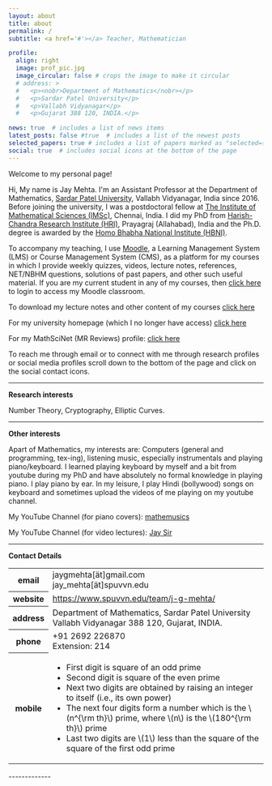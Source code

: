 ```yaml
---
layout: about
title: about
permalink: /
subtitle: <a href='#'></a> Teacher, Mathematician

profile:
  align: right
  image: prof_pic.jpg
  image_circular: false # crops the image to make it circular
  # address: >
  #   <p><nobr>Department of Mathematics</nobr></p>
  #   <p>Sardar Patel University</p>
  #   <p>Vallabh Vidyanagar</p>
  #   <p>Gujarat 388 120, INDIA.</p>

news: true  # includes a list of news items
latest_posts: false #true  # includes a list of the newest posts
selected_papers: true # includes a list of papers marked as "selected={true}"
social: true  # includes social icons at the bottom of the page
---
```


Welcome to my personal page!

Hi, My name is Jay Mehta. I'm an Assistant Professor at the Department of Mathematics, [Sardar Patel University](https://www.spuvvn.edu/), Vallabh Vidyanagar, India since 2016. Before joining the university, I was a postdoctoral fellow at [The Institute of Mathematical Sciences (IMSc)](https://www.imsc.res.in/), Chennai, India. I did my PhD from [Harish-Chandra Research Institute (HRI)](https://www.hri.res.in/), Prayagraj (Allahabad), India and the Ph.D. degree is awarded by the [Homo Bhabha National Institute (HBNI)](http://www.hbni.ac.in/).

To accompany my teaching, I use [Moodle](https://moodle.org/), a Learning Management System (LMS) or Course Management System (CMS), as a platform for my courses in which I provide weekly quizzes, videos, lecture notes, references, NET/NBHM questions, solutions of past papers, and other such useful material. If you are my current student in any of my courses, then <a href="https://jaysir.gnomio.com">click here</a> to login to access my Moodle classroom.

To download my lecture notes and other content of my courses <a href="/semester-courses/">click here</a>

<!-- &nbsp; -->

For my university homepage (which I no longer have access) [click here](https://www.spuvvn.edu/team/j-g-mehta/)

<!-- &nbsp; -->

For my MathSciNet (MR Reviews) profile: [click here](https://mathscinet.ams.org/mathscinet/search/author.html?mrauthid=1016163/)

To reach me through email or to connect with me through research profiles or social media profiles scroll down to the bottom of the page and click on the social contact icons.

-------------

**Research interests**

Number Theory, Cryptography, Elliptic Curves.

-------------

**Other interests**

Apart of Mathematics, my interests are: Computers (general and programming, tex-ing), listening music, especially instrumentals and playing piano/keyboard. I learned playing keyboard by myself and a bit from youtube during my PhD and have absolutely no formal knowledge in playing piano. I play piano by ear. In my leisure, I play Hindi (bollywood) songs on keyboard and sometimes upload the videos of me playing on my youtube channel.

My YouTube Channel (for piano covers): [mathemusics](https://www.youtube.com/@mathemusics/)

My YouTube Channel (for video lectures): [Jay Sir](https://www.youtube.com/@jaysir7675/)

-------------

**Contact Details**

<div class="news">
  <div class="table-responsive coordinates">
    <table class="table table-sm table-borderless">
      <tbody><tr>
          <th scope="row">
              <i class="fas fa-envelope"></i> 
              email
          </th>
        <td>
                  <i class="email"></i> 
                  jaygmehta[ät]gmail.com<br>
                  jay_mehta[ät]spuvvn.edu<br>                 
        </td>
      </tr>
      <tr>
      <tr>
          <th scope="row">
              <i class="fa fa-globe"></i> 
              website
          </th>
        <td>       
                  <i class="address"></i> 
                  <a href="https://www.spuvvn.edu/team/j-g-mehta/" target="_blank">https://www.spuvvn.edu/team/j-g-mehta/</a>
                  <br>                    
        </td>
      </tr>
          <th scope="row">
              <i class="fa fa-university"></i> 
              <!-- <i class="fa fa-map-marker"></i>  -->
              address
          </th>
        <td>       
                  <i class="address"></i> 
                  Department of Mathematics, 
                  Sardar Patel University<br>
                  Vallabh Vidyanagar 388 120, Gujarat, INDIA.<br>                    
        </td>
      </tr>
      <tr>
          <th scope="row">
              <i class="fas fa-phone"></i> 
              phone
          </th>
        <td>       
                  <i class="phone"></i> 
                  +91 2692 226870 <br>
                  Extension: 214
        </td>
      </tr>
      <tr>
          <th scope="row">
              <i class="fas fa-mobile"></i> 
              mobile
          </th>
        <td>      
                <i class="phone"></i> 
                <ul>
                  <li>First digit is square of an odd prime</li>
                  <li>Second digit is square of the even prime</li>
                  <li>Next two digits are obtained by raising an integer to itself (i.e., its own power)</li>
                  <li>The next four digits form a number which is the \(n^{\rm th}\) prime, where \(n\) is the \(180^{\rm th}\) prime</li>
                  <li>Last two digits are \(1\) less than the square of the square of the first odd prime</li>
                </ul>
        </td>
      </tr>
      <!-- <tr>
          <th scope="row">
              <i class="fas fa-door-open"></i> 
              office hour
          </th>
        <td>       
                  <i class="office hour"></i> 
                  11-5      
        </td>
      </tr> -->
    </tbody></table>
  </div>
</div>
-------------
